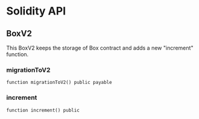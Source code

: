 # Solidity API

## BoxV2

This BoxV2 keeps the storage of Box contract and adds a new "increment" function.

### migrationToV2

```solidity
function migrationToV2() public payable
```

### increment

```solidity
function increment() public
```

